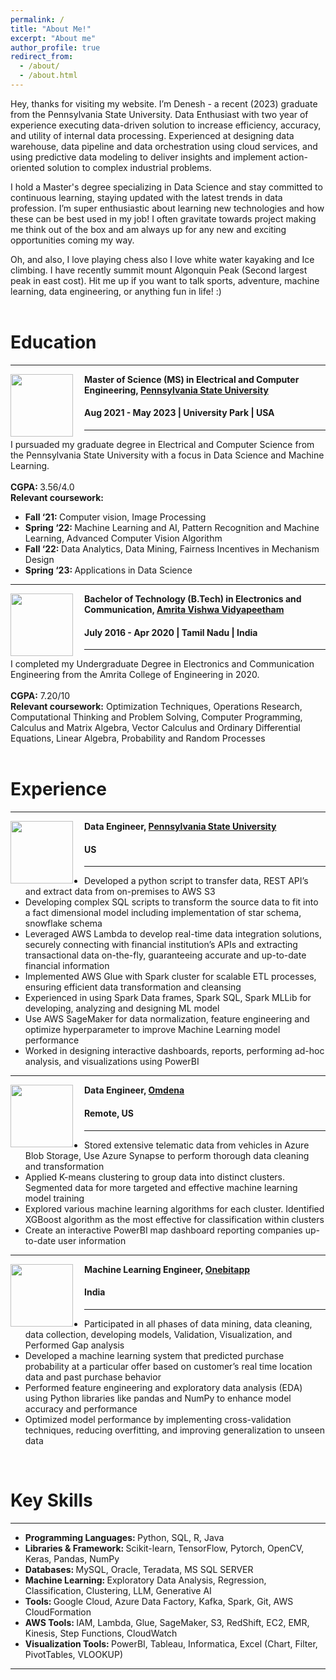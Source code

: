 ```yaml
---
permalink: /
title: "About Me!"
excerpt: "About me"
author_profile: true
redirect_from: 
  - /about/
  - /about.html
---
```

Hey, thanks for visiting my website. I’m Denesh - a recent (2023) graduate from the Pennsylvania State University. Data Enthusiast with two year of experience executing data-driven solution to increase efficiency, accuracy, and utility of internal data processing. Experienced at designing data warehouse, data pipeline and data orchestration using cloud services, and using predictive data modeling to deliver insights and implement action-oriented solution to complex industrial problems.

I hold a Master's degree specializing in Data Science and stay committed to continuous learning, staying updated with the latest trends in data profession. I’m super enthusiastic about learning new technologies and how these can be best used in my job! I often gravitate towards project making me think out of the box and am always up for any new and exciting opportunities coming my way.

Oh, and also, I love playing chess also I love white water kayaking and Ice climbing. I have recently summit mount Algonquin Peak (Second largest peak in east cost). Hit me up if you want to talk sports, adventure, machine learning, data engineering, or anything fun in life! :) 
<br> <br>
# Education
-----
<img align="left" height="100" width="100" src="http://deneshkumarmn.github.io/ds/images/pennstate.png" style="padding-right:15px">

**Master of Science (MS) in Electrical and Computer Engineering, [Pennsylvania State University](https://www.psu.edu/)**
#### Aug 2021 - May 2023 | University Park | USA

-----
I pursuaded my graduate degree in Electrical and Computer Science from the Pennsylvania State University with a focus in Data Science and Machine Learning. <br> <br>
<strong>CGPA: </strong> 3.56/4.0 <br>
<strong>Relevant coursework:</strong>
* <strong>Fall ‘21: </strong>Computer vision, Image Processing <br>
* <strong>Spring ‘22: </strong>Machine Learning and AI, Pattern Recognition and Machine Learning, Advanced Computer Vision Algorithm <br>
* <strong>Fall ‘22: </strong>Data Analytics, Data Mining, Fairness Incentives in Mechanism Design <br>
* <strong>Spring ‘23: </strong>Applications in Data Science  <br>

-----
<img align="left" height="100" width="100" src="http://deneshkumarmn.github.io/ds/images/amrita.png" style="padding-right:15px">

**Bachelor of Technology (B.Tech) in Electronics and Communication, [Amrita Vishwa Vidyapeetham](https://www.amrita.edu/)**
#### July 2016 - Apr 2020 | Tamil Nadu | India

-----
I completed my Undergraduate Degree in Electronics and Communication Engineering from the Amrita College of Engineering in 2020. <br> <br>
<strong>CGPA:</strong> 7.20/10 <br> 
<strong>Relevant coursework:</strong> Optimization Techniques, Operations Research, Computational Thinking and Problem Solving, Computer Programming, Calculus and Matrix Algebra, Vector Calculus and Ordinary Differential Equations, Linear Algebra, Probability and Random Processes<br>
<br>
# Experience
-----
<img align="left" height="100" width="100" src="http://deneshkumarmn.github.io/ds/images/pennstate.png" style="padding-right:15px">

**Data Engineer, [Pennsylvania State University](https://www.psu.edu/)** 
#### US
----- 
*	Developed a python script to transfer data, REST API’s and extract data from on-premises to AWS S3
*	Developing complex SQL scripts to transform the source data to fit into a fact dimensional model including implementation
of star schema, snowflake schema
*	Leveraged AWS Lambda to develop real-time data integration solutions, securely connecting with financial institution’s APIs
and extracting transactional data on-the-fly, guaranteeing accurate and up-to-date financial information
*	Implemented AWS Glue with Spark cluster for scalable ETL processes, ensuring efficient data transformation and cleansing
*	Experienced in using Spark Data frames, Spark SQL, Spark MLLib for developing, analyzing and designing ML model
*	Use AWS SageMaker for data normalization, feature engineering and optimize hyperparameter to improve Machine Learning
model performance
*	Worked in designing interactive dashboards, reports, performing ad-hoc analysis, and visualizations using PowerBI

-----
<img align="left" height="100" width="100" src="http://deneshkumarmn.github.io/ds/images/omdena.jpg" style="padding-right:15px">

**Data Engineer, [Omdena](https://omdena.com/)** 
#### Remote, US
-----
*	Stored extensive telematic data from vehicles in Azure Blob Storage, Use Azure Synapse to perform thorough data cleaning
and transformation
*	Applied K-means clustering to group data into distinct clusters. Segmented data for more targeted and effective machine
learning model training
* Explored various machine learning algorithms for each cluster. Identified XGBoost algorithm as the most effective for
classification within clusters
* Create an interactive PowerBI map dashboard reporting companies up-to-date user information

-----
<img align="left" height="100" width="100" src="http://deneshkumarmn.github.io/ds/images/onebit.png" style="padding-right:15px">

**Machine Learning Engineer, [Onebitapp](https://onebitapp.com)** 
#### India
-----
*	Participated in all phases of data mining, data cleaning, data collection, developing models, Validation, Visualization, and
Performed Gap analysis
* Developed a machine learning system that predicted purchase probability at a particular offer based on customer’s real time
location data and past purchase behavior
* Performed feature engineering and exploratory data analysis (EDA) using Python libraries like pandas and NumPy to enhance
model accuracy and performance
* Optimized model performance by implementing cross-validation techniques, reducing overfitting, and improving generalization
to unseen data
<br>

# Key Skills
----
* <strong> Programming Languages: </strong>  Python, SQL, R, Java <br>
* <strong> Libraries & Framework: </strong> Scikit-learn, TensorFlow, Pytorch, OpenCV, Keras, Pandas, NumPy <br>
* <strong> Databases: </strong> MySQL, Oracle, Teradata, MS SQL SERVER <br>
* <strong> Machine Learning: </strong> Exploratory Data Analysis, Regression, Classification, Clustering, LLM, Generative AI <br>
* <strong> Tools: </strong> Google Cloud, Azure Data Factory, Kafka, Spark, Git, AWS CloudFormation <br>
* <strong> AWS Tools: </strong> IAM, Lambda, Glue, SageMaker, S3, RedShift, EC2, EMR, Kinesis, Step Functions, CloudWatch <br>
* <strong> Visualization Tools: </strong>  PowerBI, Tableau, Informatica, Excel (Chart, Filter, PivotTables, VLOOKUP) <br>

----

